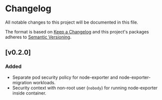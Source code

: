 # Changelog

All notable changes to this project will be documented in this file.

The format is based on [Keep a Changelog](http://keepachangelog.com/en/1.0.0/)
and this project's packages adheres to [Semantic Versioning](http://semver.org/spec/v2.0.0.html).

## [v0.2.0]

### Added

- Separate pod security policy for node-exporter and node-exporter-migration workloads.
- Security context with non-root user (`nobody`) for running node-exporter inside container.


